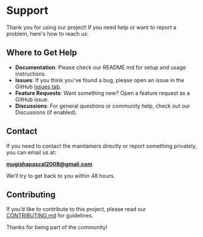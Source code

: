 # Support

Thank you for using our project! If you need help or want to report a problem, here's how to reach us:

##  Where to Get Help

- **Documentation**: Please check our README.md for setup and usage instructions.
- **Issues**: If you think you've found a bug, please open an issue in the GitHub [Issues tab](../../issues).
- **Feature Requests**: Want something new? Open a feature request as a GitHub issue.
- **Discussions**: For general questions or community help, check out our Discussions (if enabled).

## Contact

If you need to contact the maintainers directly or report something privately, you can email us at:

**mugishapascal2008@gmail.com**

We’ll try to get back to you within 48 hours.

##  Contributing

If you’d like to contribute to this project, please read our [CONTRIBUTING.md](CONTRIBUTING.md) for guidelines.

Thanks for being part of the community!